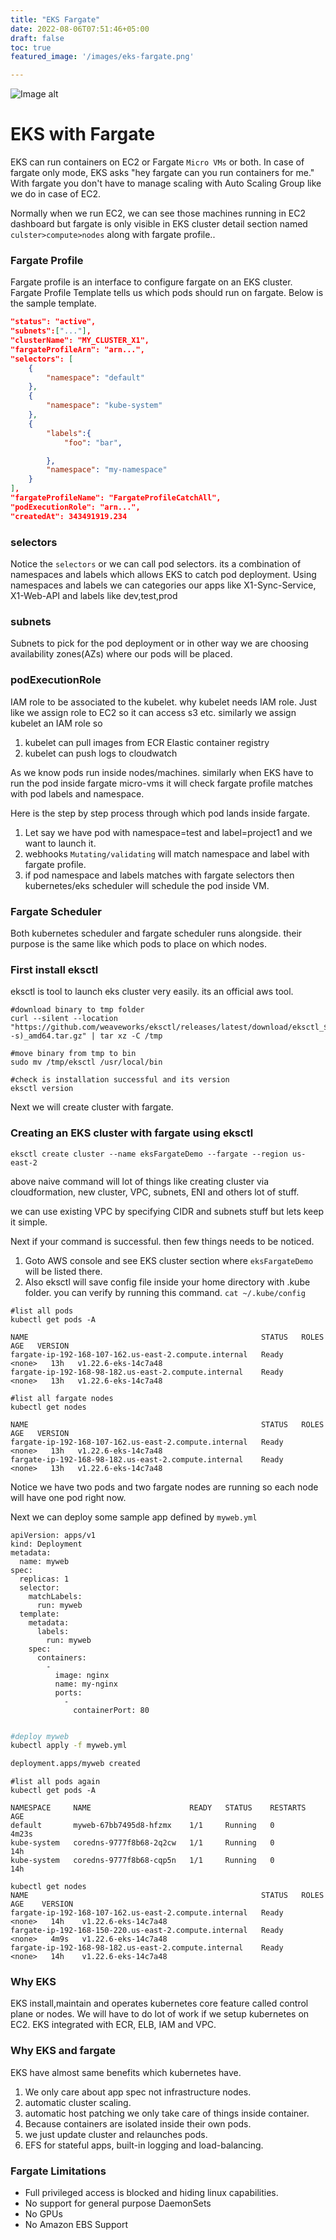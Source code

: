 ```yaml
---
title: "EKS Fargate"
date: 2022-08-06T07:51:46+05:00
draft: false
toc: true
featured_image: '/images/eks-fargate.png'

---
```


![Image alt](/images/eks-fargate.png)
# EKS with Fargate
EKS can run containers on EC2 or Fargate `Micro VMs` or both.
In case of fargate only mode, EKS asks "hey fargate can you run containers for me."
With fargate you don't have to manage scaling with Auto Scaling Group like we do in case of EC2. 

Normally when we run EC2, we can see those machines running in EC2 dashboard but fargate is only visible in EKS cluster detail section named `culster>compute>nodes` along with fargate profile..

### Fargate Profile
Fargate profile is an interface to configure fargate on an EKS cluster.
Fargate Profile Template tells us which pods should run on fargate.  Below is the sample template. 



```json
"status": "active",
"subnets":["..."],
"clusterName": "MY_CLUSTER_X1",
"fargateProfileArn": "arn...",
"selectors": [
    {
        "namespace": "default"
    },
    {
        "namespace": "kube-system"
    },
    {
        "labels":{
            "foo": "bar",

        },
        "namespace": "my-namespace"
    }
],
"fargateProfileName": "FargateProfileCatchAll",
"podExecutionRole": "arn...",
"createdAt": 343491919.234


```

### selectors
Notice the `selectors` or we can call pod selectors. its a combination of namespaces and labels which allows EKS to catch pod deployment. Using namespaces and labels we can categories our apps like X1-Sync-Service, X1-Web-API and labels like dev,test,prod

### subnets
Subnets to pick for the pod deployment or in other way we are choosing availability zones(AZs) where our pods will be placed.

### podExecutionRole
IAM role to be associated to the kubelet. why kubelet needs IAM role. Just like we assign role to EC2 so it can access s3 etc. 
similarly we assign kubelet an IAM role so 
1. kubelet can pull images from ECR Elastic container registry
2. kubelet can push logs to cloudwatch

As we know pods run inside nodes/machines. similarly when EKS have to run the pod inside fargate micro-vms it will check fargate profile matches with pod labels and namespace.

Here is the step by step process through which pod lands inside fargate.

1. Let say we have pod with namespace=test and label=project1 and we want to launch it.
2.  webhooks `Mutating/validating` will match namespace and label with fargate profile. 
3. if pod namespace and labels matches with fargate selectors then kubernetes/eks scheduler will schedule the pod inside VM.


### Fargate Scheduler
Both kubernetes scheduler and fargate scheduler runs alongside. their purpose is the same like which pods to place on which nodes.


### First install eksctl 
eksctl is tool to launch eks cluster very easily. its an official aws tool.
```shell
#download binary to tmp folder
curl --silent --location "https://github.com/weaveworks/eksctl/releases/latest/download/eksctl_$(uname -s)_amd64.tar.gz" | tar xz -C /tmp

#move binary from tmp to bin
sudo mv /tmp/eksctl /usr/local/bin

#check is installation successful and its version
eksctl version
```
Next we will create cluster with fargate.

### Creating an EKS cluster with fargate using eksctl

```shell
eksctl create cluster --name eksFargateDemo --fargate --region us-east-2
```
above naive command will lot of things like creating cluster via cloudformation, new cluster,  VPC, subnets, ENI and others lot of stuff.

we can use existing VPC by specifying CIDR and subnets stuff but lets keep it simple.

Next if your command is successful. then few things needs to be noticed. 
1. Goto AWS console and see EKS cluster section where `eksFargateDemo` will be listed there. 
2. Also eksctl will save config file inside your home directory with .kube folder. you can verify by running this command. `cat ~/.kube/config` 



```shell
#list all pods
kubectl get pods -A

NAME                                                    STATUS   ROLES    AGE   VERSION
fargate-ip-192-168-107-162.us-east-2.compute.internal   Ready    <none>   13h   v1.22.6-eks-14c7a48
fargate-ip-192-168-98-182.us-east-2.compute.internal    Ready    <none>   13h   v1.22.6-eks-14c7a48
```

```shell
#list all fargate nodes
kubectl get nodes

NAME                                                    STATUS   ROLES    AGE   VERSION
fargate-ip-192-168-107-162.us-east-2.compute.internal   Ready    <none>   13h   v1.22.6-eks-14c7a48
fargate-ip-192-168-98-182.us-east-2.compute.internal    Ready    <none>   13h   v1.22.6-eks-14c7a48
```

Notice we have two pods and two fargate nodes are running so each node will have one pod right now.

Next we can deploy some sample app defined by `myweb.yml`

```
apiVersion: apps/v1
kind: Deployment
metadata: 
  name: myweb
spec: 
  replicas: 1
  selector: 
    matchLabels: 
      run: myweb
  template: 
    metadata: 
      labels: 
        run: myweb
    spec: 
      containers: 
        - 
          image: nginx
          name: my-nginx
          ports: 
            - 
              containerPort: 80


```


```bash
#deploy myweb 
kubectl apply -f myweb.yml

deployment.apps/myweb created
```

```shell
#list all pods again
kubectl get pods -A

NAMESPACE     NAME                      READY   STATUS    RESTARTS   AGE
default       myweb-67bb7495d8-hfzmx    1/1     Running   0          4m23s
kube-system   coredns-9777f8b68-2q2cw   1/1     Running   0          14h
kube-system   coredns-9777f8b68-cqp5n   1/1     Running   0          14h
```

```shell
kubectl get nodes
NAME                                                    STATUS   ROLES    AGE    VERSION
fargate-ip-192-168-107-162.us-east-2.compute.internal   Ready    <none>   14h    v1.22.6-eks-14c7a48
fargate-ip-192-168-150-220.us-east-2.compute.internal   Ready    <none>   4m9s   v1.22.6-eks-14c7a48
fargate-ip-192-168-98-182.us-east-2.compute.internal    Ready    <none>   14h    v1.22.6-eks-14c7a48
```

### Why EKS
EKS install,maintain and operates kubernetes core feature called control plane or nodes. We will have to do lot of work if we setup kubernetes on EC2. 
EKS integrated with ECR, ELB, IAM and VPC.

### Why EKS and fargate
EKS have almost same benefits which kubernetes have. 

1. We only care about app spec not infrastructure nodes.
2. automatic cluster scaling. 
3. automatic host patching we only take care of things inside container.
4. Because containers are isolated inside their own pods.
5. we just update cluster and relaunches pods.
6. EFS for stateful apps, built-in logging and load-balancing.

### Fargate Limitations
- Full privileged access is blocked and hiding linux capabilities. 
- No support for general purpose DaemonSets
- No GPUs
- No Amazon EBS Support

